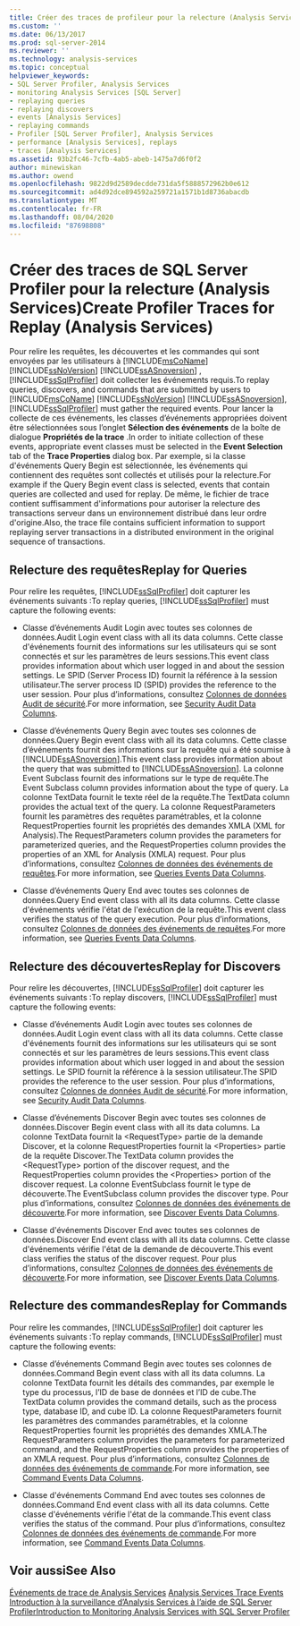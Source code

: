 ```yaml
---
title: Créer des traces de profileur pour la relecture (Analysis Services) | Microsoft Docs
ms.custom: ''
ms.date: 06/13/2017
ms.prod: sql-server-2014
ms.reviewer: ''
ms.technology: analysis-services
ms.topic: conceptual
helpviewer_keywords:
- SQL Server Profiler, Analysis Services
- monitoring Analysis Services [SQL Server]
- replaying queries
- replaying discovers
- events [Analysis Services]
- replaying commands
- Profiler [SQL Server Profiler], Analysis Services
- performance [Analysis Services], replays
- traces [Analysis Services]
ms.assetid: 93b2fc46-7cfb-4ab5-abeb-1475a7d6f0f2
author: minewiskan
ms.author: owend
ms.openlocfilehash: 9822d9d2589decdde731da5f5888572962b0e612
ms.sourcegitcommit: ad4d92dce894592a259721a1571b1d8736abacdb
ms.translationtype: MT
ms.contentlocale: fr-FR
ms.lasthandoff: 08/04/2020
ms.locfileid: "87698808"
---
```

# <a name="create-profiler-traces-for-replay-analysis-services"></a><span data-ttu-id="aa818-102">Créer des traces de SQL Server Profiler pour la relecture (Analysis Services)</span><span class="sxs-lookup"><span data-stu-id="aa818-102">Create Profiler Traces for Replay (Analysis Services)</span></span>
  <span data-ttu-id="aa818-103">Pour relire les requêtes, les découvertes et les commandes qui sont envoyées par les utilisateurs à [!INCLUDE[msCoName](../../includes/msconame-md.md)] [!INCLUDE[ssNoVersion](../../includes/ssnoversion-md.md)] [!INCLUDE[ssASnoversion](../../includes/ssasnoversion-md.md)] , [!INCLUDE[ssSqlProfiler](../../includes/sssqlprofiler-md.md)] doit collecter les événements requis.</span><span class="sxs-lookup"><span data-stu-id="aa818-103">To replay queries, discovers, and commands that are submitted by users to [!INCLUDE[msCoName](../../includes/msconame-md.md)] [!INCLUDE[ssNoVersion](../../includes/ssnoversion-md.md)] [!INCLUDE[ssASnoversion](../../includes/ssasnoversion-md.md)], [!INCLUDE[ssSqlProfiler](../../includes/sssqlprofiler-md.md)] must gather the required events.</span></span> <span data-ttu-id="aa818-104">Pour lancer la collecte de ces événements, les classes d’événements appropriées doivent être sélectionnées sous l’onglet **Sélection des événements** de la boîte de dialogue **Propriétés de la trace** .</span><span class="sxs-lookup"><span data-stu-id="aa818-104">In order to initiate collection of these events, appropriate event classes must be selected in the **Event Selection** tab of the **Trace Properties** dialog box.</span></span> <span data-ttu-id="aa818-105">Par exemple, si la classe d'événements Query Begin est sélectionnée, les événements qui contiennent des requêtes sont collectés et utilisés pour la relecture.</span><span class="sxs-lookup"><span data-stu-id="aa818-105">For example if the Query Begin event class is selected, events that contain queries are collected and used for replay.</span></span> <span data-ttu-id="aa818-106">De même, le fichier de trace contient suffisamment d'informations pour autoriser la relecture des transactions serveur dans un environnement distribué dans leur ordre d'origine.</span><span class="sxs-lookup"><span data-stu-id="aa818-106">Also, the trace file contains sufficient information to support replaying server transactions in a distributed environment in the original sequence of transactions.</span></span>  
  
## <a name="replay-for-queries"></a><span data-ttu-id="aa818-107">Relecture des requêtes</span><span class="sxs-lookup"><span data-stu-id="aa818-107">Replay for Queries</span></span>  
 <span data-ttu-id="aa818-108">Pour relire les requêtes, [!INCLUDE[ssSqlProfiler](../../includes/sssqlprofiler-md.md)] doit capturer les événements suivants :</span><span class="sxs-lookup"><span data-stu-id="aa818-108">To replay queries, [!INCLUDE[ssSqlProfiler](../../includes/sssqlprofiler-md.md)] must capture the following events:</span></span>  
  
-   <span data-ttu-id="aa818-109">Classe d’événements Audit Login avec toutes ses colonnes de données.</span><span class="sxs-lookup"><span data-stu-id="aa818-109">Audit Login event class with all its data columns.</span></span> <span data-ttu-id="aa818-110">Cette classe d'événements fournit des informations sur les utilisateurs qui se sont connectés et sur les paramètres de leurs sessions.</span><span class="sxs-lookup"><span data-stu-id="aa818-110">This event class provides information about which user logged in and about the session settings.</span></span> <span data-ttu-id="aa818-111">Le SPID (Server Process ID) fournit la référence à la session utilisateur.</span><span class="sxs-lookup"><span data-stu-id="aa818-111">The server process ID (SPID) provides the reference to the user session.</span></span> <span data-ttu-id="aa818-112">Pour plus d’informations, consultez [Colonnes de données Audit de sécurité](https://docs.microsoft.com/bi-reference/trace-events/security-audit-data-columns).</span><span class="sxs-lookup"><span data-stu-id="aa818-112">For more information, see [Security Audit Data Columns](https://docs.microsoft.com/bi-reference/trace-events/security-audit-data-columns).</span></span>  
  
-   <span data-ttu-id="aa818-113">Classe d’événements Query Begin avec toutes ses colonnes de données.</span><span class="sxs-lookup"><span data-stu-id="aa818-113">Query Begin event class with all its data columns.</span></span> <span data-ttu-id="aa818-114">Cette classe d’événements fournit des informations sur la requête qui a été soumise à [!INCLUDE[ssASnoversion](../../includes/ssasnoversion-md.md)].</span><span class="sxs-lookup"><span data-stu-id="aa818-114">This event class provides information about the query that was submitted to [!INCLUDE[ssASnoversion](../../includes/ssasnoversion-md.md)].</span></span> <span data-ttu-id="aa818-115">La colonne Event Subclass fournit des informations sur le type de requête.</span><span class="sxs-lookup"><span data-stu-id="aa818-115">The Event Subclass column provides information about the type of query.</span></span> <span data-ttu-id="aa818-116">La colonne TextData fournit le texte réel de la requête.</span><span class="sxs-lookup"><span data-stu-id="aa818-116">The TextData column provides the actual text of the query.</span></span> <span data-ttu-id="aa818-117">La colonne RequestParameters fournit les paramètres des requêtes paramétrables, et la colonne RequestProperties fournit les propriétés des demandes XMLA (XML for Analysis).</span><span class="sxs-lookup"><span data-stu-id="aa818-117">The RequestParameters column provides the parameters for parameterized queries, and the RequestProperties column provides the properties of an XML for Analysis (XMLA) request.</span></span> <span data-ttu-id="aa818-118">Pour plus d’informations, consultez [Colonnes de données des événements de requêtes](https://docs.microsoft.com/bi-reference/trace-events/queries-events-data-columns).</span><span class="sxs-lookup"><span data-stu-id="aa818-118">For more information, see [Queries Events Data Columns](https://docs.microsoft.com/bi-reference/trace-events/queries-events-data-columns).</span></span>  
  
-   <span data-ttu-id="aa818-119">Classe d’événements Query End avec toutes ses colonnes de données.</span><span class="sxs-lookup"><span data-stu-id="aa818-119">Query End event class with all its data columns.</span></span> <span data-ttu-id="aa818-120">Cette classe d'événements vérifie l'état de l'exécution de la requête.</span><span class="sxs-lookup"><span data-stu-id="aa818-120">This event class verifies the status of the query execution.</span></span> <span data-ttu-id="aa818-121">Pour plus d’informations, consultez [Colonnes de données des événements de requêtes](https://docs.microsoft.com/bi-reference/trace-events/queries-events-data-columns).</span><span class="sxs-lookup"><span data-stu-id="aa818-121">For more information, see [Queries Events Data Columns](https://docs.microsoft.com/bi-reference/trace-events/queries-events-data-columns).</span></span>  
  
## <a name="replay-for-discovers"></a><span data-ttu-id="aa818-122">Relecture des découvertes</span><span class="sxs-lookup"><span data-stu-id="aa818-122">Replay for Discovers</span></span>  
 <span data-ttu-id="aa818-123">Pour relire les découvertes, [!INCLUDE[ssSqlProfiler](../../includes/sssqlprofiler-md.md)] doit capturer les événements suivants :</span><span class="sxs-lookup"><span data-stu-id="aa818-123">To replay discovers, [!INCLUDE[ssSqlProfiler](../../includes/sssqlprofiler-md.md)] must capture the following events:</span></span>  
  
-   <span data-ttu-id="aa818-124">Classe d’événements Audit Login avec toutes ses colonnes de données.</span><span class="sxs-lookup"><span data-stu-id="aa818-124">Audit Login event class with all its data columns.</span></span> <span data-ttu-id="aa818-125">Cette classe d'événements fournit des informations sur les utilisateurs qui se sont connectés et sur les paramètres de leurs sessions.</span><span class="sxs-lookup"><span data-stu-id="aa818-125">This event class provides information about which user logged in and about the session settings.</span></span> <span data-ttu-id="aa818-126">Le SPID fournit la référence à la session utilisateur.</span><span class="sxs-lookup"><span data-stu-id="aa818-126">The SPID provides the reference to the user session.</span></span> <span data-ttu-id="aa818-127">Pour plus d’informations, consultez [Colonnes de données Audit de sécurité](https://docs.microsoft.com/bi-reference/trace-events/security-audit-data-columns).</span><span class="sxs-lookup"><span data-stu-id="aa818-127">For more information, see [Security Audit Data Columns](https://docs.microsoft.com/bi-reference/trace-events/security-audit-data-columns).</span></span>  
  
-   <span data-ttu-id="aa818-128">Classe d’événements Discover Begin avec toutes ses colonnes de données.</span><span class="sxs-lookup"><span data-stu-id="aa818-128">Discover Begin event class with all its data columns.</span></span> <span data-ttu-id="aa818-129">La colonne TextData fournit la \<RequestType> partie de la demande Discover, et la colonne RequestProperties fournit la \<Properties> partie de la requête Discover.</span><span class="sxs-lookup"><span data-stu-id="aa818-129">The TextData column provides the \<RequestType> portion of the discover request, and the RequestProperties column provides the \<Properties> portion of the discover request.</span></span> <span data-ttu-id="aa818-130">La colonne EventSubclass fournit le type de découverte.</span><span class="sxs-lookup"><span data-stu-id="aa818-130">The EventSubclass column provides the discover type.</span></span> <span data-ttu-id="aa818-131">Pour plus d’informations, consultez [Colonnes de données des événements de découverte](https://docs.microsoft.com/bi-reference/trace-events/discover-events-data-columns).</span><span class="sxs-lookup"><span data-stu-id="aa818-131">For more information, see [Discover Events Data Columns](https://docs.microsoft.com/bi-reference/trace-events/discover-events-data-columns).</span></span>  
  
-   <span data-ttu-id="aa818-132">Classe d'événements Discover End avec toutes ses colonnes de données.</span><span class="sxs-lookup"><span data-stu-id="aa818-132">Discover End event class with all its data columns.</span></span> <span data-ttu-id="aa818-133">Cette classe d'événements vérifie l'état de la demande de découverte.</span><span class="sxs-lookup"><span data-stu-id="aa818-133">This event class verifies the status of the discover request.</span></span> <span data-ttu-id="aa818-134">Pour plus d’informations, consultez [Colonnes de données des événements de découverte](https://docs.microsoft.com/bi-reference/trace-events/discover-events-data-columns).</span><span class="sxs-lookup"><span data-stu-id="aa818-134">For more information, see [Discover Events Data Columns](https://docs.microsoft.com/bi-reference/trace-events/discover-events-data-columns).</span></span>  
  
## <a name="replay-for-commands"></a><span data-ttu-id="aa818-135">Relecture des commandes</span><span class="sxs-lookup"><span data-stu-id="aa818-135">Replay for Commands</span></span>  
 <span data-ttu-id="aa818-136">Pour relire les commandes, [!INCLUDE[ssSqlProfiler](../../includes/sssqlprofiler-md.md)] doit capturer les événements suivants :</span><span class="sxs-lookup"><span data-stu-id="aa818-136">To replay commands, [!INCLUDE[ssSqlProfiler](../../includes/sssqlprofiler-md.md)] must capture the following events:</span></span>  
  
-   <span data-ttu-id="aa818-137">Classe d’événements Command Begin avec toutes ses colonnes de données.</span><span class="sxs-lookup"><span data-stu-id="aa818-137">Command Begin event class with all its data columns.</span></span> <span data-ttu-id="aa818-138">La colonne TextData fournit les détails des commandes, par exemple le type du processus, l’ID de base de données et l’ID de cube.</span><span class="sxs-lookup"><span data-stu-id="aa818-138">The TextData column provides the command details, such as the process type, database ID, and cube ID.</span></span> <span data-ttu-id="aa818-139">La colonne RequestParameters fournit les paramètres des commandes paramétrables, et la colonne RequestProperties fournit les propriétés des demandes XMLA.</span><span class="sxs-lookup"><span data-stu-id="aa818-139">The RequestParameters column provides the parameters for parameterized command, and the RequestProperties column provides the properties of an XMLA request.</span></span> <span data-ttu-id="aa818-140">Pour plus d’informations, consultez [Colonnes de données des événements de commande](https://docs.microsoft.com/bi-reference/trace-events/command-events-data-columns).</span><span class="sxs-lookup"><span data-stu-id="aa818-140">For more information, see [Command Events Data Columns](https://docs.microsoft.com/bi-reference/trace-events/command-events-data-columns).</span></span>  
  
-   <span data-ttu-id="aa818-141">Classe d'événements Command End avec toutes ses colonnes de données.</span><span class="sxs-lookup"><span data-stu-id="aa818-141">Command End event class with all its data columns.</span></span> <span data-ttu-id="aa818-142">Cette classe d'événements vérifie l'état de la commande.</span><span class="sxs-lookup"><span data-stu-id="aa818-142">This event class verifies the status of the command.</span></span> <span data-ttu-id="aa818-143">Pour plus d’informations, consultez [Colonnes de données des événements de commande](https://docs.microsoft.com/bi-reference/trace-events/command-events-data-columns).</span><span class="sxs-lookup"><span data-stu-id="aa818-143">For more information, see [Command Events Data Columns](https://docs.microsoft.com/bi-reference/trace-events/command-events-data-columns).</span></span>  
  
## <a name="see-also"></a><span data-ttu-id="aa818-144">Voir aussi</span><span class="sxs-lookup"><span data-stu-id="aa818-144">See Also</span></span>  
 <span data-ttu-id="aa818-145">[Événements de trace de Analysis Services](https://docs.microsoft.com/bi-reference/trace-events/analysis-services-trace-events) </span><span class="sxs-lookup"><span data-stu-id="aa818-145">[Analysis Services Trace Events](https://docs.microsoft.com/bi-reference/trace-events/analysis-services-trace-events) </span></span>  
 [<span data-ttu-id="aa818-146">Introduction à la surveillance d’Analysis Services à l’aide de SQL Server Profiler</span><span class="sxs-lookup"><span data-stu-id="aa818-146">Introduction to Monitoring Analysis Services with SQL Server Profiler</span></span>](introduction-to-monitoring-analysis-services-with-sql-server-profiler.md)  
  
  

